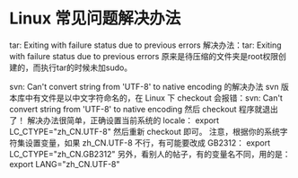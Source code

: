 Linux 常见问题解决办法
====


tar: Exiting with failure status due to previous errors
解决办法：tar: Exiting with failure status due to previous errors 原来是待压缩的文件夹是root权限创建的，而执行tar的时候未加sudo。


svn: Can't convert string from 'UTF-8' to native encoding 的解决办法
svn 版本库中有文件是以中文字符命名的，在 Linux 下 checkout 会报错：svn: Can't convert string from 'UTF-8' to native encoding
然后 checkout 程序就退出了！
解决办法很简单，正确设置当前系统的 locale：
export LC_CTYPE="zh_CN.UTF-8"
然后重新 checkout 即可。
注意，根据你的系统字符集设置变量，如果 zh_CN.UTF-8 不行，有可能要改成 GB2312：
export LC_CTYPE="zh_CN.GB2312"
另外，看别人的帖子，有的变量名不同，用的是：
export LANG="zh_CN.UTF-8"
